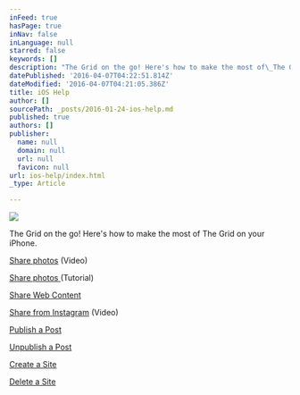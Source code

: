 ```yaml
---
inFeed: true
hasPage: true
inNav: false
inLanguage: null
starred: false
keywords: []
description: "The Grid on the go! Here's how to make the most of\_The Grid on your iPhone."
datePublished: '2016-04-07T04:22:51.814Z'
dateModified: '2016-04-07T04:21:05.386Z'
title: iOS Help
author: []
sourcePath: _posts/2016-01-24-ios-help.md
published: true
authors: []
publisher:
  name: null
  domain: null
  url: null
  favicon: null
url: ios-help/index.html
_type: Article

---
```

![](https://the-grid-user-content.s3-us-west-2.amazonaws.com/06b4406a-1cfe-44bb-9138-e48e52b2789d.jpg)

The Grid on the go! Here's how to make the most of The Grid on your iPhone.

[Share photos][0] (Video)

[Share photos ][1](Tutorial)

[Share Web Content][2]

[Share from Instagram][3] (Video)

[Publish a Post][4]

[Unpublish a Post][5]

[Create a Site][6]

[Delete a Site][7]

[0]: https://www.youtube.com/watch?v=549V_OvFzxQ
[1]: https://www.iorad.com/5253/18233/Share-a-Photo-on-iOS
[2]: https://www.iorad.com/5253/18234/Share-Web-Content-on-iOS
[3]: https://www.youtube.com/watch?v=ZKoVCBXGAhA
[4]: https://www.iorad.com/5253/18235/Publish-a-Post-on-iOS
[5]: https://www.iorad.com/5253/18236/Unpublish-a-Post-on-iOS
[6]: https://www.iorad.com/5253/18231/Create-a-Site-on-iOS
[7]: https://www.iorad.com/5253/18230/Delete-a-Site-on-iOS